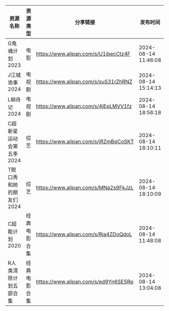 | 资源名称           | 资源类型   | 分享链接                                 | 发布时间                |
| -------------- | ------ | ------------------------------------ | ------------------- |
| G鬼魂计划2023      | 电影     | https://www.alipan.com/s/U1jbecCtz4F | 2024-08-14 11:46:08 |
| J江城诡事2024      | 电视剧    | https://www.alipan.com/s/suS31rZhRNZ | 2024-08-14 15:14:13 |
| L柳舟记2024       | 电视剧    | https://www.alipan.com/s/4jEpLMVV1fz | 2024-08-14 18:56:18 |
| C超新星运动会第五季2024 | 综艺     | https://www.alipan.com/s/jRZmBqCoSKT | 2024-08-14 18:10:11 |
| T脱口秀和她的朋友们2024 | 综艺     | https://www.alipan.com/s/MNa2s9FkJzL | 2024-08-14 18:10:09 |
| C超能计划2020      | 经典电影合集 | https://www.alipan.com/s/Rja4ZDoQdoL | 2024-08-14 11:48:08 |
| R人类清除计划五部合集    | 经典电影合集 | https://www.alipan.com/s/ed9Yn6SE5Rp | 2024-08-14 13:04:08 |
